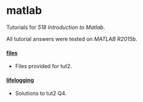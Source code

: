 # matlab

Tutorials for _518 Introduction to Matlab_.

All tutorial answers were tested on _MATLAB R2015b_.

#### [files](files)
- Files provided for tut2.

#### [lifelogging](lifelogging)
- Solutions to tut2 Q4.
